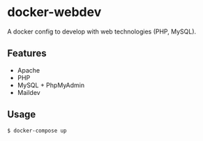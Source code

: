 # docker-webdev

A docker config to develop with web technologies (PHP, MySQL). 

## Features

- Apache
- PHP
- MySQL + PhpMyAdmin
- Maildev

## Usage

	$ docker-compose up